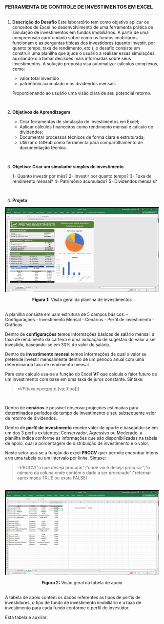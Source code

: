 ### FERRAMENTA DE CONTROLE DE INVESTIMENTOS EM EXCEL
---

1. **Descrição do Desafio**
Este laboratório tem como objetivo aplicar os conceitos de Excel no desenvolvimento de uma ferramenta prática de simulação de investimentos em fundos imobiliários. A partir de uma compreensão aprofundada sobre como os fundos imobiliários funcionam e as perguntas típicas dos investidores (quanto investir, por quanto tempo, taxa de rendimento, etc.), o desafio consiste em construir uma planilha que ajude o usuário a realizar essas simulações, auxiliando-o a tomar decisões mais informadas sobre seus investimentos. 
A solução proposta visa automatizar cálculos complexos, como:
    - valor total investido
    - patrimônio acumulado e os dividendos mensais

    Proporcionando ao usuário uma visão clara de seu potencial retorno.
</br>

2. **Objetivos de Aprendizagem**

    - Criar ferramentas de simulação de investimentos em Excel;
    - Aplicar cálculos financeiros como rendimento mensal e cálculo de dividendos;
    - Documentar processos técnicos de forma clara e estruturada; 
    - Utilizar o GitHub como ferramenta para compartilhamento de documentação técnica. 
</br>

3. **Objetivo: Criar um simulador simples de investimento**

    1- Quanto investir por mês?
    2- Investir por quanto tempo?
    3- Taxa de rendimento mensal?
    4- Patrimônio acumulado?
    5- Dividendos mensais? 
</br>

4. **Projeto**
<div align='center'>
    <img src="/images/projeto01/1.jpg" width="800">
    <p><strong>Figura 1:</strong> Visão geral da planilha de investimentos</p>
</div>

</br>
    A planilha consiste em uam estrutura de 5 campos básicos:
        - Configurações
        - Investimento Mensal
        - Cenários
        - Perfil de investimento
        - Gráficos
</br>

Dentro de **configurações** temos informações básicas de salário mensal, a taxa de rendimento da carteira e uma indicação de sugestão do valor a ser investido, baseando-se em 30% do valor do salário.
</br>

Dentro de **investimento mensal** temos informações de qual o valor se pretende investir mensalmente dentro de um período anual com uma determinanda taxa de rendimento mensal.
</br>

Para este cálculo usa-se a função do Excel **VF**  que calcula o falor futuro de um investimento com base em uma taxa de juros constante. Sintaxe:
> =VF(taxa;nper;pgto;[vp;[tipo]])
</br>

Dentro de **cenários** é possível observar projeções estimadas para determinados períodos de tempo de investimento e seu subsequente valor de retorno de dividendos.
</br>

Dentro de **perfil de investimento** recebe valor de aporte e baseando-se em um dos 3 perfis existentes: Conservador, Agressivo ou Moderado, a planilha indica conforme as informações que são disponibilizadas na tabela de apoio, qual a porcentagem de distribuição de investimento e o valor.
</br>

Neste setor usa-se a função do excel **PROCV** quer permite encontrar intens erm uma tabela ou um intervalo por linha. Sintaxe:
> =PROCV("o que deseja procurar";"onde você deseja procurar";"o número da coluna onde contém o dado a ser procurado";"retornar aproximada TRUE ou exata FALSE)

</br>

  <div align='center'>
    <img src="/images/projeto01/2.jpg" width="800">
    <p><strong>Figura 2:</strong> Visão geral da tabela de apoio</p>
</div>
</br>
A tabela de apoio contém os dados referentes as tipos de perfis de investidores, o tipo de fundo de investimento imobiliário e a taxa de investimento para cada fundo conforme o perfil do investidor.
</br>

Esta tabela é auxiliar.